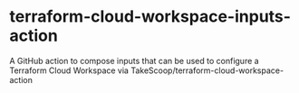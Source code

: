 # terraform-cloud-workspace-inputs-action

A GitHub action to compose inputs that can be used to configure a Terraform Cloud Workspace via TakeScoop/terraform-cloud-workspace-action
